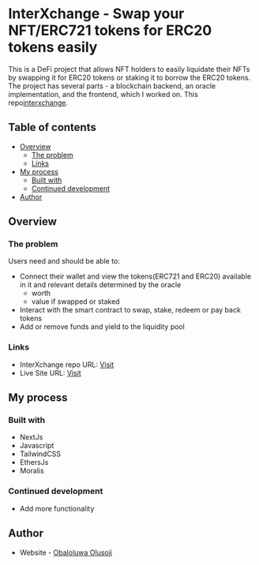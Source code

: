 # InterXchange - Swap your NFT/ERC721 tokens for ERC20 tokens easily

This is a DeFi project that allows NFT holders to easily liquidate their NFTs by swapping it for ERC20 tokens or staking it to borrow the ERC20 tokens. The project has several parts - a blockchain backend, an oracle implementation, and the frontend, which I worked on. This repo[interxchange](https://github.com/obah/interxchange-nextJs).

## Table of contents

- [Overview](#overview)
  - [The problem](#the-problem)
  - [Links](#links)
- [My process](#my-process)
  - [Built with](#built-with)
  - [Continued development](#continued-development)
- [Author](#author)

## Overview

### The problem

Users need and should be able to:

- Connect their wallet and view the tokens(ERC721 and ERC20) available in it and relevant details determined by the oracle
  - worth
  - value if swapped or staked
- Interact with the smart contract to swap, stake, redeem or pay back tokens
- Add or remove funds and yield to the liquidity pool

### Links

- InterXchange repo URL: [Visit](https://github.com/obah/interxchange-nextJs)
- Live Site URL: [Visit](https://interxchange.vercel.app/)

## My process

### Built with

- NextJs
- Javascript
- TailwindCSS
- EthersJs
- Moralis

### Continued development

- Add more functionality

## Author

- Website - [Obaloluwa Olusoji](https://www.obaloluwa.com)
